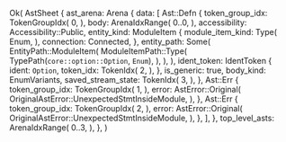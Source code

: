 Ok(
    AstSheet {
        ast_arena: Arena {
            data: [
                Ast::Defn {
                    token_group_idx: TokenGroupIdx(
                        0,
                    ),
                    body: ArenaIdxRange(
                        0..0,
                    ),
                    accessibility: Accessibility::Public,
                    entity_kind: ModuleItem {
                        module_item_kind: Type(
                            Enum,
                        ),
                        connection: Connected,
                    },
                    entity_path: Some(
                        EntityPath::ModuleItem(
                            ModuleItemPath::Type(
                                TypePath(`core::option::Option`, `Enum`),
                            ),
                        ),
                    ),
                    ident_token: IdentToken {
                        ident: `Option`,
                        token_idx: TokenIdx(
                            2,
                        ),
                    },
                    is_generic: true,
                    body_kind: EnumVariants,
                    saved_stream_state: TokenIdx(
                        3,
                    ),
                },
                Ast::Err {
                    token_group_idx: TokenGroupIdx(
                        1,
                    ),
                    error: AstError::Original(
                        OriginalAstError::UnexpectedStmtInsideModule,
                    ),
                },
                Ast::Err {
                    token_group_idx: TokenGroupIdx(
                        2,
                    ),
                    error: AstError::Original(
                        OriginalAstError::UnexpectedStmtInsideModule,
                    ),
                },
            ],
        },
        top_level_asts: ArenaIdxRange(
            0..3,
        ),
    },
)